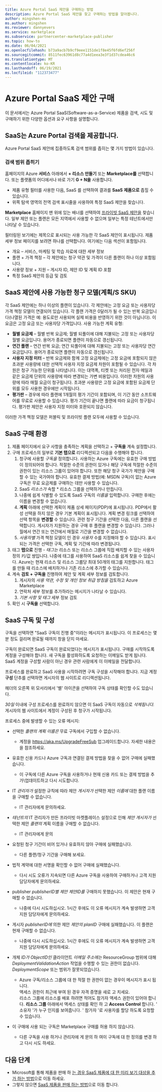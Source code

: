 ```yaml
---
title: Azure Portal SaaS 제안을 구매하는 방법
description: Azure Portal SaaS 제안을 찾고 구매하는 방법을 알아봅니다.
author: mingshen-ms
ms.author: mingshen
ms.reviewer: dannyevers
ms.service: marketplace
ms.subservice: partnercenter-marketplace-publisher
ms.topic: how-to
ms.date: 06/04/2021
ms.openlocfilehash: b73a9acb7b9cf9eee1151de1f8e45f6fd6ef256f
ms.sourcegitcommit: 8511fec63961d8c77a4d1eea3e3f1d37cdea46c6
ms.translationtype: MT
ms.contentlocale: ko-KR
ms.lasthandoff: 06/19/2021
ms.locfileid: "112373477"
---
```

# <a name="purchase-a-saas-offer-in-azure-portal"></a>Azure Portal SaaS 제안 구매

이 문서에서는 Azure Portal SaaS(Software-as-a-Service) 제품을 검색, 시도 및 구매하기 위한 다양한 옵션과 요구 사항을 설명합니다.

## <a name="saas-offers-discovery-in-azure-portal"></a>SaaS는 Azure Portal 검색을 제공합니다.

Azure Portal SaaS 제안에 집중하도록 검색 범위를 좁히는 몇 가지 방법이 있습니다.

### <a name="narrowing-your-search"></a>검색 범위 좁히기

홈페이지의 Azure **서비스** 아래에서 **+ 리소스 만들기** 또는 **Marketplace를** 선택합니다. 또는 플랫폼의 어디에서나 바로 가기 **G + N을** 사용합니다.

- 제품 유형 필터를 사용한 다음, SaaS 를 선택하여 결과를 **SaaS** **제품으로** 좁힐 수 있습니다.
- 위쪽 탐색 영역의 전역 검색 표시줄을 사용하여 특정 SaaS 제안을 찾습니다.

**Marketplace** 홈페이지 맨 위에 있는 배너를 선택하여 [프라이빗 SaaS 제안을](/marketplace/private-offers) 찾습니다. 일부 제안 또는 플랜은 모든 지역에서 사용할 수 없으며 일부는 특정 테넌트에서만 나타날 수 있습니다.

필터링된 보기에는 제목으로 표시되는 사용 가능한 각 SaaS 제안이 표시됩니다. 제품 세부 정보 페이지를 보려면 하나를 선택합니다. 여기에는 다음 섹션이 포함됩니다.

- 개요 – 서비스, 마케팅 및 학습 자료에 대한 세부 정보
- 플랜 + 가격 책정 – 각 제안에는 청구 약관 및 가격이 다른 플랜이 하나 이상 포함됩니다.
- 사용량 정보 + 지원 – 게시자 ID, 제안 ID 및 계획 ID 포함
- 특정 SaaS 제안의 등급 및 검토

## <a name="available-billing-models-plansskus-for-saas-offers"></a>SaaS 제안에 사용 가능한 청구 모델(계획/S SKU)

각 SaaS 제안에는 하나 이상의 플랜이 있습니다. 각 제안에는 고정 요금 또는 사용자당 가격 책정 모델이 연결되어 있습니다. 각 플랜 가격은 0달러가 될 수 있는 반복 요금입니다(나열된 가격은 예: 용도로만 사용되며 실제 비용을 반영하기 위한 것이 아닙니다). 이 요금은 고정 요금 또는 사용자당 가격입니다. 사용 가능한 계획 유형:

- **월별 요금제** – 월별 반복 요금제; 월별 되풀이에 대해 지불되는 고정 또는 사용자당 월별 요금입니다. 용어가 종료되면 플랜이 자동으로 갱신됩니다.
- **연간 플랜** – 연간 반복 요금; 연간 되풀이에 대해 지불되는 고정 또는 사용자당 연간 요금입니다. 용어가 종료되면 플랜이 자동으로 갱신됩니다.
- **사용자 지정 미터** – 반복 요금제와 함께 고정 요금제에는 고정 요금에 포함되지 않은 초과분 사용량에 대한 선택적 사용자 지정 요금제 차원이 포함될 수 있습니다. 각 차원은 청구 가능한 단위를 나타냅니다. 이는 대역폭, 티켓 또는 처리된 전자 메일과 같은 요금제 단위의 사용량에 따라 변경되는 가변 비용입니다. 이러한 차원의 사용량에 따라 매월 요금이 청구됩니다. 초과분 사용량은 고정 요금에 포함된 요금제 단위를 모두 사용한 경우에만 시작됩니다.
- **평가판** – 경우에 따라 플랜에 1개월의 평가 기간이 포함되며, 이 기간 동안 소프트웨어를 무료로 사용할 수 있습니다.  평가 기간이 끝나면 플랜에 따라 요금이 청구됩니다. 평가판 제안은 사용자 지정 미터와 호환되지 않습니다.

이러한 가격 책정 모델은 퍼블릭 및 프라이빗 플랜 모두에 사용할 수 있습니다.

## <a name="saas-purchase-experience"></a>SaaS 구매 환경

1. 제품 페이지에서 요구 사항을 충족하는 계획을 선택하고 + **구독을** 계속 설정합니다.
2. 구매 프로세스의 일부로 **기본 탭으로** 리디렉션되고 다음을 수행해야 합니다.
    1. 청구에 사용할 *구독을* 정의합니다. 사용하는 Azure 구독에는 유효한 구매 방법이 정의되어야 합니다. 적절한 수준의 권한이 있거나 해당 구독에 적절한 수준의 권한이 있는 리소스 그룹이 있어야 합니다. 또한 해당 청구 국가가 제안을 구매할 수 있는 국가여야 합니다. 유효한 결제 방법(예: MSDN 구독)이 없는 Azure 구독은 무료 요금제를 구매하는 데만 사용할 수 있습니다.
    1. SaaS *리소스가* 속할 * 리소스 그룹을 선택하거나 만듭니다.
    1. 나중에 쉽게 식별할 수 있도록 SaaS 구독의 *이름을* 입력합니다. 구매한 후에는 이름을 변경할 수 없습니다.
    1. **계획** 아래에 선택한 계획이 제품 상세 페이지(PDP)에 표시됩니다. PDP에서 활성 선택을 하지 않은 경우 기본 계획이 표시됩니다. 계획 변경 링크를 선택하여 선택 항목을 **변경할** 수 있습니다. 관련 청구 기간을 선택한 다음, 다른 플랜을 선택합니다. 게시자가 지원하는 경우 구매 후 플랜을 변경할 수 있습니다. 그러나 월에서 연간 또는 연간에서 매월로 기간을 변경할 수 없습니다.
    1. *사용자별* 가격 책정 모델이 인 경우 *사용자* 수를 지정해야 할 수 있습니다. 표시되는 가격은 선택한 구독, 계획 및 기간에 따라 변경됩니다.
3. 태그 **탭으로** 진행 - *태그는* 리소스 또는 리소스 그룹에 직접 배치할 수 있는 사용자 정의 키/값 쌍입니다. 나중에 태그를 사용하여 SaaS 리소스를 쉽게 찾을 수 있습니다. Azure는 현재 리소스 및 리소스 그룹당 최대 50개의 태그를 지원합니다. 태그를 만들 때 리소스에 배치하거나 기존 리소스에 추가할 수 있습니다.
4. 계속 **검토 + 구독을** 진행하여 제안 및 계획 세부 정보를 검토합니다.
    1. 게시자의 *사용 약관,* *수정 및* *개인 정보 취급 방침을* 검토하고 Azure Marketplace
    1. 연락처 세부 정보를 추가하라는 메시지가 나타날 수 있습니다.
    1. *기본 사항 및* *태그* 세부 정보 검토
5. 확인 시 **구독을** 선택합니다.

## <a name="saas-subscription-and-configuration"></a>SaaS 구독 및 구성

구독을 선택하면 "SaaS 구독이 진행 중"이라는 메시지가 표시됩니다. 이 프로세스는 몇 분 정도 걸리며 완료될 때까지 창을 닫지 마세요.

구독이 완료되면 SaaS 구독이 완료되었다는 메시지가 표시됩니다. 구매를 시작하도록 계정을 구성해야 합니다. 새 구독을 활성화하도록 요청하는 이메일도 받게 됩니다. SaaS 계정을 구성할 사람이 아닌 경우 관련 사람에게 이 이메일을 전달합니다.

프로세스를 완료하고 SaaS 사용을 시작하려면 구독 구성을 시작해야 합니다. 지금 계정 **구성** 단추를 선택하면 게시자의 웹 사이트로 리디렉션됩니다.

헤더의 오른쪽 위 모서리에서 '벨' 아이콘을 선택하여 구독 상태를 확인할 수도 있습니다.

*30일* 이내에 구성 프로세스를 완료하지 않으면 이 SaaS 구독이 자동으로 *삭제됩니다.* 게시자의 웹 사이트에서 계정이 구성된 후 청구가 시작됩니다.

프로세스 중에 발생할 수 있는 오류 메시지:

- 선택한 *플랜의 계획 이름은* 무료 구독에서 구입할 수 없습니다.
  - 계정을 https://aka.ms/UpgradeFreeSub 업그레이드합니다. 자세한 내용은 을 참조하세요.

- 유효한 신용 카드나 Azure 구독과 연결된 결제 방법을 찾을 수 없어 구매에 실패했습니다.
  - 이 구독에 다른 Azure 구독을 사용하거나 현재 신용 카드 또는 결제 방법을 추가\업데이트하고 다시 시도합니다.

- IT *관리자가* 설정한 규칙에 따라 제안 *게시자가* 선택한 제안 *이름에* 대한 플랜 이름을 구매할 수 없습니다.
  - IT 관리자에게 문의하세요.

- *테넌트의* IT 관리자가 만든 프라이빗 마켓플레이스 설정으로 인해 *제안 게시자가* 선택한 제안 *플랜의* 계획 이름을 구매할 수 없습니다.
  - IT 관리자에게 문의

- 요청된 청구 기간이 비어 있거나 유효하지 않아 구매에 실패했습니다.
  - 다른 플랜/청구 기간을 구매해 보세요.

- 법적 계약에 대한 서명을 확인할 수 없어 구매에 실패했습니다.
  - 다시 시도 오류가 지속되면 다른 Azure 구독을 사용하여 구매하거나 고객 지원 담당자에게 문의하세요.

- publisher *publisherID별 제안* *제안ID를* 구매하지 못했습니다. 이 제안은 현재 구매할 수 없습니다.
  - 나중에 다시 시도하십시오. 1시간 후에도 이 오류 메시지가 계속 발생하면 고객 지원 담당자에게 문의하세요.  

- 게시자 *publisherID에* 의한 제안  *제안의 planID* 구매에 실패했습니다. 이 플랜은 현재 구매할 수 없습니다.
  - 나중에 다시 시도하십시오. 1시간 후에도 이 오류 메시지가 계속 발생하면 고객 지원 담당자에게 문의하세요. 

- 개체 *ID가 ObjectID인* 클라이언트 *이메일 주소에는* ResourceGroup 범위에 대해 *DeploymentValidationAction* 작업을 수행할 수 있는 권한이 없습니다. *DeploymentScope* 또는 범위가 잘못되었습니다.  
  - Azure 구독/리소스 그룹에 대 한 적절 한 권한이 없는 경우이 메시지가 표시 됩니다.  
    액세스 권한이 최근에 부여 된 경우 자격 증명을 새로 고 치세요.  
    리소스 그룹에 리소스를 배포 하려면 적어도 참가자 액세스 권한이 있어야 합니다. **리소스 그룹** 아래에서 액세스 상태를 확인 하 고 **Access Control** 합니다. ' 소유자 '가 누구 인지를 보여줍니다. ' 참가자 '로 사용자를 할당 하도록 요청할 수 있습니다.

- 이 구매에 사용 되는 구독은 Marketplace 구매를 허용 하지 않습니다.  
  - 다른 구독을 사용 하거나 관리자에 게 문의 하 여이 구독에 대 한 정의를 변경 하 고 다시 시도 하세요.

## <a name="next-steps"></a>다음 단계

- Microsoft를 통해 제품을 판매 하 [는 경우 SaaS 제품에 대 한 미리 보기 대상을 추가 하는 방법](/azure/marketplace/create-new-saas-offer-preview)으로 이동 하세요.
- 그렇지 않으면 [SaaS 제품을 판매 하는 방법](/azure/marketplace/create-new-saas-offer-marketing)으로 이동 합니다.
